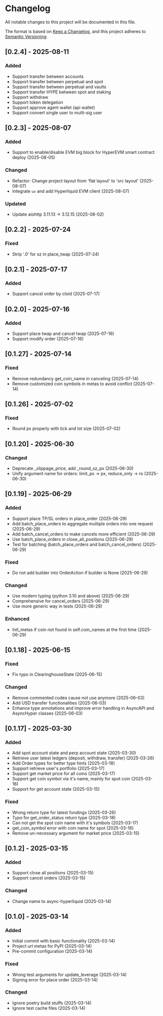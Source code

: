 # Changelog

All notable changes to this project will be documented in this file.

The format is based on [Keep a Changelog](https://keepachangelog.com/en/1.0.0/),
and this project adheres to [Semantic Versioning](https://semver.org/spec/v2.0.0.html).


## [0.2.4] - 2025-08-11

### Added
- Support transfer between accounts
- Support transfer between perpetual and spot
- Support transfer between perpetual and vaults
- Support transfer HYPE between spot and staking
- Support withdraw
- Support token delegation
- Support approve agent wallet (api wallet)
- Support convert single user to multi-sig user


## [0.2.3] - 2025-08-07

### Added
- Support to enable/disable EVM big block for HyperEVM smart contract deploy (2025-08-05)

### Changed
- Refactor: Change project layout from 'flat layout' to 'src layout' (2025-08-07)
- Integrate `uv` and add Hyperliquid EVM client (2025-08-07)

### Updated
- Update aiohttp 3.11.13 -> 3.12.15 (2025-08-02)

## [0.2.2] - 2025-07-24

### Fixed
- Strip '.0' for sz in place_twap (2025-07-24)

## [0.2.1] - 2025-07-17

### Added
- Support cancel order by cloid (2025-07-17)

## [0.2.0] - 2025-07-16

### Added
- Support place twap and cancel twap (2025-07-16)
- Support modify order (2025-07-16)

## [0.1.27] - 2025-07-14

### Fixed
- Remove redundancy get_coin_name in canceling (2025-07-14)
- Remove customized coin symbols in metas to avoid conflict (2025-07-14)

## [0.1.26] - 2025-07-02

### Fixed
- Round px properly with tick and lot size (2025-07-02)

## [0.1.20] - 2025-06-30

### Changed
- Deprecate _slippage_price, add _round_sz_px (2025-06-30)
- Unify argument name for orders: limit_px -> px, reduce_only -> ro (2025-06-30)

## [0.1.19] - 2025-06-29

### Added
- Support place TP/SL orders in place_order (2025-06-29)
- Add batch_place_orders to aggregate multiple orders into one request (2025-06-29)
- Add batch_cancel_orders to make cancels more efficient (2025-06-29)
- Use batch_place_orders in close_all_positions (2025-06-29)
- Test for batching (batch_place_orders and batch_cancel_orders) (2025-06-29)

### Fixed
- Do not add builder into OrderAction if builder is None (2025-06-29)

### Changed
- Use modern typing (python 3.10 and above) (2025-06-29)
- Comprehensive for cancel_orders (2025-06-29)
- Use more generic way in tests (2025-06-29)

### Enhanced
- Init_metas if coin not found in self.coin_names at the first time (2025-06-29)

## [0.1.18] - 2025-06-15

### Fixed
- Fix typo in ClearinghouseState (2025-06-15)

### Changed
- Remove commented codes cause not use anymore (2025-06-03)
- Add USD transfer functionalities (2025-06-03)
- Enhance type annotations and improve error handling in AsyncAPI and AsyncHyper classes (2025-06-03)

## [0.1.17] - 2025-03-30

### Added
- Add spot account state and perp account state (2025-03-30)
- Retrieve user latest ledgers (deposit, withdraw, transfer) (2025-03-26)
- Add Order types for better type hints (2025-03-18)
- Support retrieve user's portfolio (2025-03-17)
- Support get market price for all coins (2025-03-17)
- Support get coin symbol via it's name, mainly for spot coin (2025-03-16)
- Support for get account state (2025-03-15)

### Fixed
- Wrong return type for latest fundings (2025-03-26)
- Typo for get_order_status return type (2025-03-18)
- Can not get the spot coin name with it's symbols (2025-03-17)
- get_coin_symbol error with coin name for spot (2025-03-16)
- Remove un-necessary argument for market price (2025-03-15)

## [0.1.2] - 2025-03-15

### Added
- Support close all positions (2025-03-15)
- Support cancel orders (2025-03-15)

### Changed
- Change name to async-hyperliquid (2025-03-14)

## [0.1.0] - 2025-03-14

### Added
- Initial commit with basic functionality (2025-03-14)
- Project url metas for PyPI (2025-03-14)
- Pre-commit configuration (2025-03-14)

### Fixed
- Wrong test arguments for update_leverage (2025-03-14)
- Signing error for place order (2025-03-14)

### Changed
- Ignore poetry build stuffs (2025-03-14)
- Ignore test cache files (2025-03-14)
